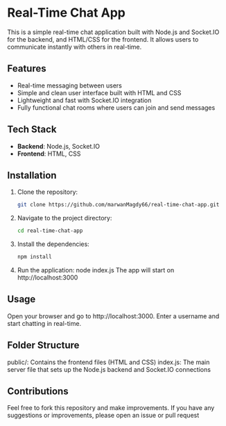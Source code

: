 # Real-Time Chat App

This is a simple real-time chat application built with Node.js and Socket.IO for the backend, and HTML/CSS for the frontend. It allows users to communicate instantly with others in real-time.

## Features
- Real-time messaging between users
- Simple and clean user interface built with HTML and CSS
- Lightweight and fast with Socket.IO integration
- Fully functional chat rooms where users can join and send messages

## Tech Stack
- **Backend**: Node.js, Socket.IO
- **Frontend**: HTML, CSS

## Installation

1. Clone the repository:
   ```bash
   git clone https://github.com/marwanMagdy66/real-time-chat-app.git
2. Navigate to the project directory:
   ```bash
   cd real-time-chat-app
3. Install the dependencies:
    ```bash
    npm install
4. Run the application:
  node index.js
The app will start on http://localhost:3000

## Usage
  Open your browser and go to http://localhost:3000.
  Enter a username and start chatting in real-time.
## Folder Structure
  public/: Contains the frontend files (HTML and CSS)
  index.js: The main server file that sets up the Node.js backend and Socket.IO connections
## Contributions
  Feel free to fork this repository and make improvements. If you have any suggestions or improvements, please open an issue or pull request



